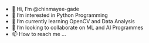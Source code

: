 - 👋 Hi, I’m @chinmayee-gade
- 👀 I’m interested in Python Programming
- 🌱 I’m currently learning OpenCV and Data Analysis
- 💞️ I’m looking to collaborate on ML and AI Programmes
- 📫 How to reach me ...

<!---
chinmayee-gade/chinmayee-gade is a ✨ special ✨ repository because its `README.md` (this file) appears on your GitHub profile.
You can click the Preview link to take a look at your changes.
--->

